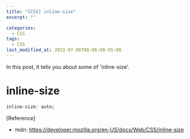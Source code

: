 ```yaml
---
title: "[CSS] inline-size"
excerpt: ""

categories:
  - CSS
tags:
  - CSS
last_modified_at: 2023-07-06T08:06:00-05:00
---
```


In this post, it tells you about some of 'inline-size'.

# inline-size

```css
inline-size: auto;
```

[Reference]

- mdn: <https://developer.mozilla.org/en-US/docs/Web/CSS/inline-size>
